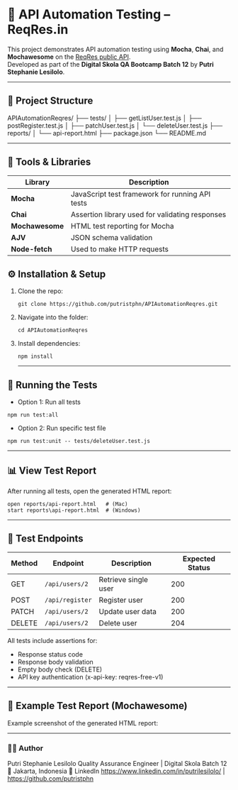 # 🧪 API Automation Testing – ReqRes.in

This project demonstrates API automation testing using **Mocha**, **Chai**, and **Mochawesome** on the [ReqRes public API](https://reqres.in/).  
Developed as part of the **Digital Skola QA Bootcamp Batch 12** by **Putri Stephanie Lesilolo**.

---

## 📂 Project Structure

APIAutomationReqres/
├── tests/
│ ├── getListUser.test.js
│ ├── postRegister.test.js
│ ├── patchUser.test.js
│ └── deleteUser.test.js
├── reports/
│ └── api-report.html
├── package.json
└── README.md

---

## 🧰 Tools & Libraries

| Library | Description |
|----------|--------------|
| **Mocha** | JavaScript test framework for running API tests |
| **Chai** | Assertion library used for validating responses |
| **Mochawesome** | HTML test reporting for Mocha |
| **AJV** | JSON schema validation |
| **Node-fetch** | Used to make HTTP requests |

## ⚙️ Installation & Setup

1. Clone the repo:
   ```
   git clone https://github.com/putristphn/APIAutomationReqres.git
   ```
2. Navigate into the folder:
   ```
   cd APIAutomationReqres
   ```
3. Install dependencies:
   ```
   npm install
   ```

   ---

  ##  🧪 Running the Tests   

- Option 1: Run all tests
```
npm run test:all
```
- Option 2: Run specific test file
```
npm run test:unit -- tests/deleteUser.test.js
```

  ---

  ##  📊 View Test Report

  After running all tests, open the generated HTML report:
  ```
  open reports/api-report.html   # (Mac)
  start reports\api-report.html  # (Windows) 
  ```

   ---
  
 ## 📁 Test Endpoints

| Method | Endpoint        | Description          | Expected Status |
| ------ | --------------- | -------------------- | --------------- |
| GET    | `/api/users/2`  | Retrieve single user | 200             |
| POST   | `/api/register` | Register user        | 200             |
| PATCH  | `/api/users/2`  | Update user data     | 200             |
| DELETE | `/api/users/2`  | Delete user          | 204             |

All tests include assertions for:
- Response status code
- Response body validation
- Empty body check (DELETE)
- API key authentication (x-api-key: reqres-free-v1)

--- 

## 📸 Example Test Report (Mochawesome)

Example screenshot of the generated HTML report:

--- 

### 👩‍💻 Author

Putri Stephanie Lesilolo
Quality Assurance Engineer | Digital Skola Batch 12
📍 Jakarta, Indonesia
🔗 LinkedIn
 https://www.linkedin.com/in/putrilesilolo/ | https://github.com/putristphn

